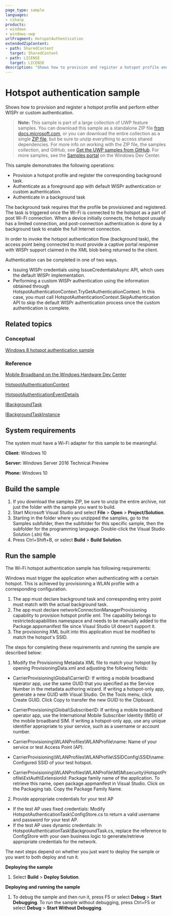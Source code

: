 ```yaml
---
page_type: sample
languages:
- csharp
products:
- windows
- windows-uwp
urlFragment: HotspotAuthentication
extendedZipContent:
- path: SharedContent
  target: SharedContent
- path: LICENSE
  target: LICENSE
description: "Shows how to provision and register a hotspot profile and perform either WISPr or custom authentication."
---
```


<!---
  category: NetworkingAndWebServices
  samplefwlink: http://go.microsoft.com/fwlink/p/?LinkId=2019043
--->

# Hotspot authentication sample

Shows how to provision and register a hotspot profile and perform either WISPr or custom authentication.

> **Note:** This sample is part of a large collection of UWP feature samples. 
> You can download this sample as a standalone ZIP file
> [from docs.microsoft.com](https://docs.microsoft.com/samples/microsoft/windows-universal-samples/hotspotauthentication/),
> or you can download the entire collection as a single
> [ZIP file](https://github.com/Microsoft/Windows-universal-samples/archive/master.zip), but be 
> sure to unzip everything to access shared dependencies. For more info on working with the ZIP file, 
> the samples collection, and GitHub, see [Get the UWP samples from GitHub](https://aka.ms/ovu2uq). 
> For more samples, see the [Samples portal](https://aka.ms/winsamples) on the Windows Dev Center. 

This sample demonstrates the following operations:

- Provision a hotspot profile and register the corresponding background task.
- Authenticate as a foreground app with default WISPr authentication or custom authentication.
- Authenticate in a background task

The background task requires that the profile be provisioned and registered.
The task is triggered once the Wi-Fi is connected to the hotspot as a part of post Wi-Fi connection.
When a device initially connects, the hotspot usually has a limited connection,
and post-connection authentication is done by a background task to enable the full Internet connection.

In order to invoke the hotspot authentication flow (background task),
the access point being connected to must provide a captive portal response
with WISPr support claimed in the XML blob being returned to the client.

Authentication can be completed in one of two ways.
- Issuing WISPr credentials using IssueCredentialsAsync API, which uses the default WISPr implementation.
- Performing a custom WISPr authentication using the information obtained through HotspotAuthenticationContext.TryGetAuthenticationContext. In this case, you must call  HotspotAuthenticationContext.SkipAuthentication API to skip the default WISPr authentication process once the custom authentication is complete.

## Related topics

### Conceptual

[Windows 8 hotspot authentication sample](https://code.msdn.microsoft.com/windowsapps/Wi-Fi-hotspot-authenticatio-943569eb)

### Reference

[Mobile Broadband on the Windows Hardware Dev Center](https://docs.microsoft.com/en-us/windows-hardware/drivers/mobilebroadband/index)

[HotspotAuthenticationContext](https://docs.microsoft.com/en-us/uwp/api/Windows.Networking.NetworkOperators.HotspotAuthenticationContext)

[HotspotAuthenticationEventDetails ](https://docs.microsoft.com/en-us/uwp/api/Windows.Networking.NetworkOperators.HotspotAuthenticationEventDetails)

[IBackgroundTask](https://docs.microsoft.com/en-us/uwp/api/Windows.ApplicationModel.Background.IBackgroundTask)

[IBackgroundTaskInstance](https://docs.microsoft.com/en-us/uwp/api/Windows.ApplicationModel.Background.IBackgroundTaskInstance) 

## System requirements

The system must have a Wi-Fi adapter for this sample to be meaningful.

**Client:** Windows 10

**Server:** Windows Server 2016 Technical Preview

**Phone:** Windows 10

## Build the sample

1. If you download the samples ZIP, be sure to unzip the entire archive, not just the folder with the sample you want to build. 
2. Start Microsoft Visual Studio and select **File** \> **Open** \> **Project/Solution**.
3. Starting in the folder where you unzipped the samples, go to the Samples subfolder, then the subfolder for this specific sample, then the subfolder for the programming language. Double-click the Visual Studio Solution (.sln) file.
4. Press Ctrl+Shift+B, or select **Build** \> **Build Solution**.

## Run the sample

The Wi-Fi hotspot authentication sample has following requirements:

Windows must trigger the application when authenticating with a certain hotspot. This is achieved by provisioning a WLAN profile with a corresponding configuration.

1. The app must declare background task and corresponding entry point must match with the actual background task.
2. The app must declare networkConnectionManagerProvisioning capability to provision hotspot profile xml. The capability belongs to restrictedcapabilities namespace and needs to be manually added to the Package.appxmanifest file since Visaul Studio UI doesn't support it.
3. The provisioning XML built into this application must be modified to match the hotspot's SSID.

The steps for completing these requirements and running the sample are described below:

1. Modify the Provisioning Metadata XML file to match your hotspot by opening ProvisioningData.xml and adjusting the following fields: 

* CarrierProvisioning\Global\CarrierID: If writing a mobile broadband operator app, use the same GUID that you specified as the Service Number in the metadata authoring wizard. 
If writing a hotspot-only app, generate a new GUID with Visual Studio. On the Tools menu, click Create GUID. Click Copy to transfer the new GUID to the Clipboard.

* CarrierProvisioning\Global\SubscriberID: If writing a mobile broadband operator app, use the International Mobile Subscriber Identity (IMSI) of the mobile broadband SIM. 
If writing a hotspot-only app, use any unique identifier appropriate to your service, such as a username or account number.

* CarrierProvisioning\WLANProfiles\WLANProfile\name: Name of your service or test Access Point (AP). 

* CarrierProvisioning\WLANProfiles\WLANProfile\SSIDConfig\SSID\name: Configured SSID of your test hotspot. 

* CarrierProvisioning\WLANProfiles\WLANProfile\MSM\security\HotspotProfile\ExtAuth\ExtensionId:
Package family name of the application. To retrieve this name, open package.appmanifest in Visual Studio. Click on the Packaging tab. Copy the Package Family Name.

2. Provide appropriate credentials for your test AP 

* If the test AP uses fixed credentials: Modify HotspotAuthenticationTask\ConfigStore.cs to return a valid username and password for your test AP. 
* If the test AP uses dynamic credentials: In HotspotAuthenticationTask\BackgroundTask.cs, replace the reference to ConfigStore with your own business logic to generate/retrieve appropriate credentials for the network. 

The next steps depend on whether you just want to deploy the sample or you want to both deploy and run it.

**Deploying the sample**
1.  Select **Build** \> **Deploy Solution**.

**Deploying and running the sample**
1.  To debug the sample and then run it, press F5 or select **Debug** \> **Start Debugging**. To run the sample without debugging, press Ctrl+F5 or select **Debug** \> **Start Without Debugging**.


